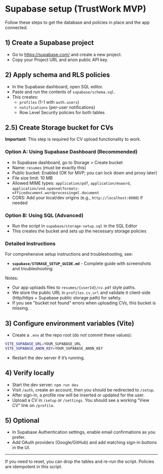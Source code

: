 # Supabase setup (TrustWork MVP)

Follow these steps to get the database and policies in place and the app connected.

## 1) Create a Supabase project

- Go to <https://supabase.com/> and create a new project.
- Copy your Project URL and anon public API key.

## 2) Apply schema and RLS policies

- In the Supabase dashboard, open SQL editor.
- Paste and run the contents of `supabase/schema.sql`.
- This creates:
  - `profiles` (1-1 with `auth.users`)
  - `notifications` (per-user notifications)
  - Row Level Security policies for both tables

## 2.5) Create Storage bucket for CVs

**Important**: This step is required for CV upload functionality to work.

### Option A: Using Supabase Dashboard (Recommended)

- In Supabase dashboard, go to Storage > Create bucket
- Name: `resumes` (must be exactly this)
- Public bucket: Enabled (OK for MVP; you can lock down and proxy later)
- File size limit: 10 MB
- Allowed MIME types: `application/pdf`, `application/msword`, `application/vnd.openxmlformats-officedocument.wordprocessingml.document`
- CORS: Add your local/dev origins (e.g., `http://localhost:8080`) if needed

### Option B: Using SQL (Advanced)

- Run the script in `supabase/storage-setup.sql` in the SQL Editor
- This creates the bucket and sets up the necessary storage policies

### Detailed Instructions

For comprehensive setup instructions and troubleshooting, see:
- **`supabase/STORAGE_SETUP_GUIDE.md`** - Complete guide with screenshots and troubleshooting

Notes:

- Our app uploads files to `resumes/{userId}/cv.pdf` style paths.
- We store the public URL in `profiles.cv_url` and validate it client-side (http/https + Supabase public storage path) for safety.
- If you see "bucket not found" errors when uploading CVs, this bucket is missing.

## 3) Configure environment variables (Vite)

- Create a `.env` at the repo root (do not commit these values):

```bash
VITE_SUPABASE_URL=YOUR_SUPABASE_URL
VITE_SUPABASE_ANON_KEY=YOUR_SUPABASE_ANON_KEY
```

- Restart the dev server if it’s running.

## 4) Verify locally

- Start the dev server: `npm run dev`
- Visit `/auth`, create an account, then you should be redirected to `/setup`.
- After sign-in, a profile row will be inserted or updated for the user.
- Upload a CV in `/setup` or `/settings`. You should see a working “View CV” link on `/profile`.

## 5) Optional

- In Supabase Authentication settings, enable email confirmations as you prefer.
- Add OAuth providers (Google/GitHub) and add matching sign-in buttons in the UI.

---

If you need to reset, you can drop the tables and re-run the script. Policies are idempotent in this script.

